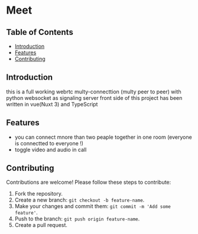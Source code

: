 # Meet

## Table of Contents
- [Introduction](#introduction)
- [Features](#features)
- [Contributing](#contributing)

## Introduction

this is a full working webrtc multy-connecttion (multy peer to peer) with python websocket as signaling server
front side of this project has been written in vue(Nuxt 3) and TypeScript
## Features

- you can connect mnore than two peaple together in one room (everyone is connectted to everyone !) 
- toggle video and audio in call


## Contributing

Contributions are welcome! Please follow these steps to contribute:

1. Fork the repository.
2. Create a new branch: `git checkout -b feature-name`.
3. Make your changes and commit them: `git commit -m 'Add some feature'`.
4. Push to the branch: `git push origin feature-name`.
5. Create a pull request.
